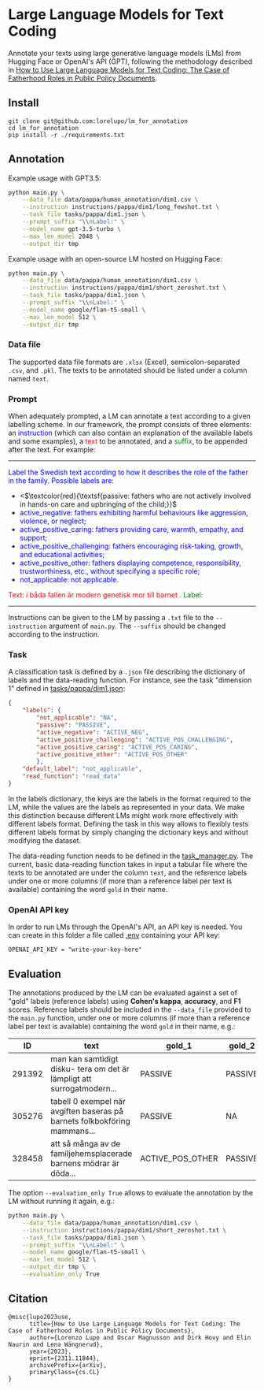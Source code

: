 # Large Language Models for Text Coding

Annotate your texts using large generative language models (LMs) from Hugging Face or OpenAI's API (GPT), following the methodology described in [How to Use Large Language Models for Text Coding: The Case of Fatherhood Roles in Public Policy Documents](https://arxiv.org/abs/2311.11844).

## Install

```
git clone git@github.com:lorelupo/lm_for_annotation
cd lm_for_annotation
pip install -r ./requirements.txt
```

## Annotation

Example usage with GPT3.5:

```bash
python main.py \
    --data_file data/pappa/human_annotation/dim1.csv \
    --instruction instructions/pappa/dim1/long_fewshot.txt \
    --task_file tasks/pappa/dim1.json \
    --prompt_suffix "\\nLabel:" \
    --model_name gpt-3.5-turbo \
    --max_len_model 2048 \
    --output_dir tmp
```

Example usage with an open-source LM hosted on Hugging Face:

```bash
python main.py \
    --data_file data/pappa/human_annotation/dim1.csv \
    --instruction instructions/pappa/dim1/short_zeroshot.txt \
    --task_file tasks/pappa/dim1.json \
    --prompt_suffix "\\nLabel:" \
    --model_name google/flan-t5-small \
    --max_len_model 512 \
    --output_dir tmp
```

### Data file

The supported data file formats are `.xlsx` (Excel), semicolon-separated `.csv`, and `.pkl`. The texts to be annotated should be listed under a column named `text`. 

### Prompt

When adequately prompted, a LM can annotate a text according to a given labelling scheme.
In our framework, the prompt consists of three elements: an <span style="color:blue">instruction</span> (which can also contain an explanation of the available labels and some examples), a <span style="color:red">text</span> to be annotated, and a <span style="color:green">suffix</span>, to be appended after the text. For example:

---
<span style="color:blue">
Label the Swedish text according to how it describes the role of the father in the family.
Possible labels are:
</span>

- <$\textcolor{red}{\textsf{passive: fathers who are not actively involved in hands-on care and upbringing of the child;}}$
- <span style="color:blue">active_negative: fathers exhibiting harmful behaviours like aggression, violence, or neglect;</span>
- <span style="color:blue">active_positive_caring: fathers providing care, warmth, empathy, and support;</span>
- <span style="color:blue">active_positive_challenging: fathers encouraging risk-taking, growth, and educational activities;</span>
- <span style="color:blue">active_positive_other: fathers displaying competence, responsibility, trustworthiness, etc., without specifying a specific role;</span>
- <span style="color:blue">not_applicable: not applicable.</span>


<span style="color:red">
Text: i båda fallen är modern genetisk mor till barnet .
</span>

<span style="color:green">
Label:
</span>

---

Instructions can be given to the LM by passing a `.txt` file to the `--instruction` argument of `main.py`.
The `--suffix` should be changed according to the instruction.

### Task

A classification task is defined by a `.json` file describing the dictionary of labels and the data-reading function. For instance, see the task "dimension 1" defined in [tasks/pappa/dim1.json](tasks/pappa/dim1.json):

```json
{
    "labels": {
        "not_applicable": "NA",
        "passive": "PASSIVE",
        "active_negative": "ACTIVE_NEG",
        "active_positive_challenging": "ACTIVE_POS_CHALLENGING",
        "active_positive_caring": "ACTIVE_POS_CARING",
        "active_positive_other": "ACTIVE_POS_OTHER"
        },
    "default_label": "not_applicable",
    "read_function": "read_data"
}
```

In the labels dictionary, the keys are the labels in the format required to the LM, while the values are the labels as represented in your data. We make this distinction because different LMs might work more effectively with  different labels format. Defining the task in this way allows to flexibly tests different labels format by simply changing the dictionary keys and without modifying the dataset.

The data-reading function needs to be defined in the [task_manager.py](task_manager.py). The current, basic data-reading function takes in input a tabular file where the texts to be annotated are under the column `text`, and the reference labels under one or more columns (if more than a reference label per text is available) containing the word `gold` in their name.

### OpenAI API key

In order to run LMs through the OpenAI's API, an API key is needed. You can create in this folder a file called [.env](./.env) containing your API key:

```
OPENAI_API_KEY = "write-your-key-here"
```

## Evaluation

The annotations produced by the LM can be evaluated against a set of "gold" labels (reference labels) using **Cohen's kappa**, **accuracy**, and **F1** scores. Reference labels should be included in the `--data_file` provided to the `main.py` function, under one or more columns (if more than a reference label per text is available) containing the word `gold` in their name, e.g.:

|ID|text                         |gold_1|gold_2                                    |gold_3        |
|------|-----------------------------|---------|----------------|----------------|
|291392|man kan samtidigt disku- tera om det är lämpligt att surrogatmodern...|PASSIVE  |PASSIVE         |PASSIVE         |
|305276|tabell 0 exempel när avgiften baseras på barnets folkbokföring mammans...|PASSIVE  |NA                                      |NA         |
|328458|att så många av de familjehemsplacerade barnens mödrar är döda...|ACTIVE_POS_OTHER  |PASSIVE         |ACTIVE_POS_OTHER         |

The option `--evaluation_only True` allows to evaluate the annotation by the LM without running it again, e.g.: 

```bash
python main.py \
    --data_file data/pappa/human_annotation/dim1.csv \
    --instruction instructions/pappa/dim1/short_zeroshot.txt \
    --task_file tasks/pappa/dim1.json \
    --prompt_suffix "\\nLabel:" \
    --model_name google/flan-t5-small \
    --max_len_model 512 \
    --output_dir tmp \
    --evaluation_only True
```

## Citation

```
@misc{lupo2023use,
      title={How to Use Large Language Models for Text Coding: The Case of Fatherhood Roles in Public Policy Documents}, 
      author={Lorenzo Lupo and Oscar Magnusson and Dirk Hovy and Elin Naurin and Lena Wängnerud},
      year={2023},
      eprint={2311.11844},
      archivePrefix={arXiv},
      primaryClass={cs.CL}
}
```